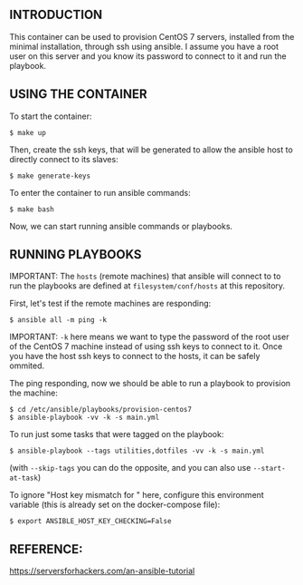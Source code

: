## INTRODUCTION

This container can be used to provision CentOS 7 servers, installed from
the minimal installation, through ssh using ansible. I assume you have a root
user on this server and you know its password to connect to it and run the
playbook.  

## USING THE CONTAINER

To start the container: 

    $ make up

Then, create the ssh keys, that will be generated to allow the ansible host to
directly connect to its slaves: 
    
    $ make generate-keys

To enter the container to run ansible commands: 

    $ make bash

Now, we can start running ansible commands or playbooks. 

## RUNNING PLAYBOOKS

IMPORTANT: The `hosts` (remote machines) that ansible will connect to 
to run the playbooks are defined at `filesystem/conf/hosts` at this repository.  

First, let's test if the remote machines are responding: 

    $ ansible all -m ping -k   

IMPORTANT:
`-k` here means we want to type the password of the root user of the CentOS 7 
machine instead of using ssh keys to connect to it. Once you have the host ssh
keys to connect to the hosts, it can be safely ommited.

The ping responding, now we should be able to run a playbook to provision the
machine: 

    $ cd /etc/ansible/playbooks/provision-centos7
    $ ansible-playbook -vv -k -s main.yml

To run just some tasks that were tagged on the playbook: 

    $ ansible-playbook --tags utilities,dotfiles -vv -k -s main.yml

(with `--skip-tags` you can do the opposite, and you can also use
`--start-at-task`)

To ignore "Host key mismatch for <ip>" here, configure this environment
variable (this is already set on the docker-compose file): 

    $ export ANSIBLE_HOST_KEY_CHECKING=False


## REFERENCE: 
https://serversforhackers.com/an-ansible-tutorial
    
